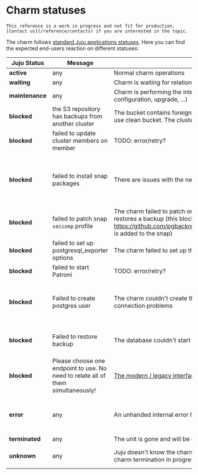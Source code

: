 # Charm statuses

```{caution}
This reference is a work in progress and not fit for production. [Contact us](/reference/contacts) if you are interested in the topic.
```

The charm follows [standard Juju applications statuses](https://juju.is/docs/olm/status-values#application-status). Here you can find the expected end-users reaction on different statuses:

| Juju Status | Message | Expectations | Actions |
|-------|-------|-------|-------|
| **active** | any | Normal charm operations | No actions required |
| **waiting** | any | Charm is waiting for relations to be finished | No actions required |
| **maintenance** | any | Charm is performing the internal maintenance (e.g. cluster re-configuration, upgrade, ...) | No actions required |
| **blocked** | the S3 repository has backups from another cluster | The bucket contains foreign backup. To avoid accident DB corruption, use clean bucket. The cluster identified by Juju app name + DB UUID. | Choose/change the new S3 [bucket](https://charmhub.io/s3-integrator/configuration#bucket)/[path](https://charmhub.io/s3-integrator/configuration#path) OR clean the current one. |
| **blocked** | failed to update cluster members on member | TODO: error/retry? | |
| **blocked** | failed to install snap packages | There are issues with the network connection and/or the Snap Store | Check your internet connection and https://status.snapcraft.io/. Remove the application and when everything is OK, deploy the charm again |
| **blocked** | failed to patch snap `seccomp` profile | The charm failed to patch one issue that happens when pgBackRest restores a backup (this blocked status should be removed when https://github.com/pgbackrest/pgbackrest/releases/tag/release%2F2.46 is added to the snap) | Remove the unit and add it back again |
| **blocked** | failed to set up postgresql_exporter options | The charm failed to set up the metrics exporter | Remove the unit and add it back again |
| **blocked** | failed to start Patroni | TODO: error/retry? | |
| **blocked** | Failed to create postgres user | The charm couldn't create the default `postgres` database user due to connection problems | Connect to the database using the `operator` user and the password from the `get-password` action, then run `CREATE ROLE postgres WITH LOGIN SUPERUSER;` |
| **blocked** | Failed to restore backup | The database couldn't start after the restore | The charm needs fix in the code to recover from this status and enable a new restore to be requested |
| **blocked** | Please choose one endpoint to use. No need to relate all of them simultaneously! | [The modern / legacy interfaces](/explanation/legacy-charm) should not be used simultaneously. | Remove modern or legacy relation. Choose one to use at a time. |
| **error** | any | An unhanded internal error happened | Read the message hint. Execute `juju resolve <error_unit/0>` after addressing the root of the error state |
| **terminated** | any | The unit is gone and will be cleaned by Juju soon | No actions possible |
| **unknown** | any | Juju doesn't know the charm app/unit status. Possible reason: K8s charm termination in progress. | Manual investigation required if status is permanent |

